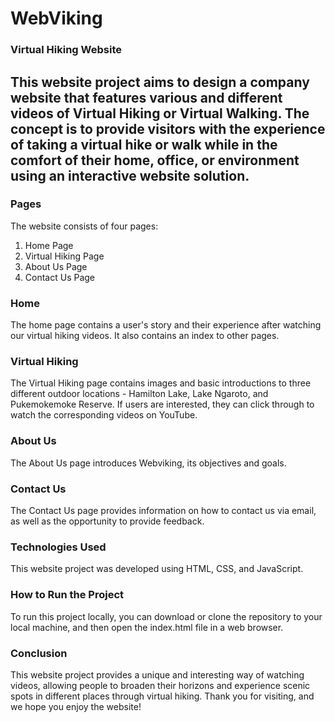 # WebViking

### Virtual Hiking Website
This website project aims to design a company website that features various and different videos of Virtual Hiking or Virtual Walking. The concept is to provide visitors with the experience of taking a virtual hike or walk while in the comfort of their home, office, or environment using an interactive website solution.
---

### Pages
The website consists of four pages:
1. Home Page
2. Virtual Hiking Page
3. About Us Page
4. Contact Us Page

### Home
The home page contains a user's story and their experience after watching our virtual hiking videos. It also contains an index to other pages.

### Virtual Hiking
The Virtual Hiking page contains images and basic introductions to three different outdoor locations - Hamilton Lake, Lake Ngaroto, and Pukemokemoke Reserve. If users are interested, they can click through to watch the corresponding videos on YouTube.

### About Us
The About Us page introduces Webviking, its objectives and goals.

### Contact Us 
The Contact Us page provides information on how to contact us via email, as well as the opportunity to provide feedback.

### Technologies Used
This website project was developed using HTML, CSS, and JavaScript.

### How to Run the Project
To run this project locally, you can download or clone the repository to your local machine, and then open the index.html file in a web browser.

### Conclusion
This website project provides a unique and interesting way of watching videos, allowing people to broaden their horizons and experience scenic spots in different places through virtual hiking. Thank you for visiting, and we hope you enjoy the website!
